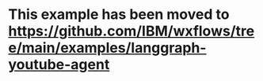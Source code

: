 # This example has been moved to https://github.com/IBM/wxflows/tree/main/examples/langgraph-youtube-agent